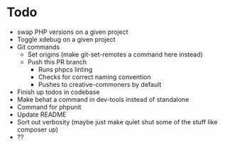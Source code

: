 # Todo

- swap PHP versions on a given project
- Toggle xdebug on a given project
- Git commands
  - Set origins (make git-set-remotes a command here instead)
  - Push this PR branch
    - Runs phpcs linting
    - Checks for correct naming convention
    - Pushes to creative-commoners by default
- Finish up todos in codebase
- Make behat a command in dev-tools instead of standalone
- Command for phpunit
- Update README
- Sort out verbosity (maybe just make quiet shut some of the stuff like composer up)
- ??
